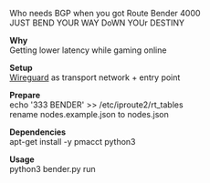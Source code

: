 Who needs BGP when you got Route Bender 4000<br />
JUST BEND YOUR WAY DoWN YOUr DESTINY

**Why**<br />
Getting lower latency while gaming online

**Setup**<br />
[Wireguard](https://github.com/wireguard) as transport network + entry point<br />

**Prepare**<br />
echo '333 BENDER' >> /etc/iproute2/rt_tables<br />
rename nodes.example.json to nodes.json

**Dependencies**<br />
apt-get install -y pmacct python3

**Usage**<br />
python3 bender.py run
